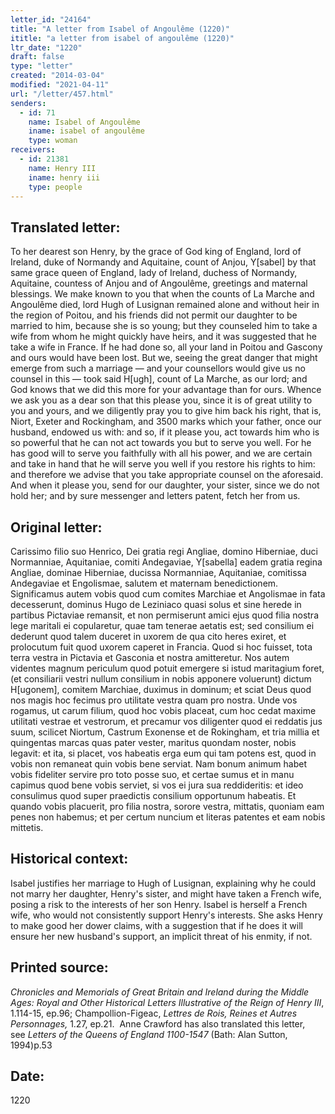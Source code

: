 ```yaml
---
letter_id: "24164"
title: "A letter from Isabel of Angoulême (1220)"
ititle: "a letter from isabel of angoulême (1220)"
ltr_date: "1220"
draft: false
type: "letter"
created: "2014-03-04"
modified: "2021-04-11"
url: "/letter/457.html"
senders:
  - id: 71
    name: Isabel of Angoulême
    iname: isabel of angoulême
    type: woman
receivers:
  - id: 21381
    name: Henry III
    iname: henry iii
    type: people
---
```

<h2> Translated letter:</h2>To her dearest son Henry, by the grace of God king of England, lord of Ireland, duke of Normandy and Aquitaine, count of Anjou, Y[sabel] by that same grace queen of England, lady of Ireland, duchess of Normandy, Aquitaine, countess of Anjou and of Angoulême, greetings and maternal blessings.
We make known to you that when the counts of La Marche and Angoulême died, lord Hugh of Lusignan remained alone and without heir in the region of Poitou, and his friends did not permit our daughter to be married to him, because she is so young; but they counseled him to take a wife from whom he might quickly have heirs, and it was suggested that he take a wife in France.  If he had done so, all your land in Poitou and Gascony and ours would have been lost.  But we, seeing the great danger that might emerge from such a marriage — and your counsellors would give us no counsel in this — took said H[ugh], count of La Marche, as our lord;  and God knows that we did this more for your advantage than for ours.
Whence we ask you as a dear son that this please you, since it is of great utility to you and yours, and we diligently pray you to give him back his right, that is, Niort, Exeter and Rockingham, and 3500 marks which your father, once our husband, endowed us with:  and so, if it please you, act towards him who is so powerful that he can not act towards you but to serve you well.  For he has good will to serve you faithfully with all his power, and we are certain and take in hand that he will serve you well if you restore his rights to him:  and therefore we advise that you take appropriate counsel on the aforesaid.  And when it please you, send for our daughter, your sister, since we do not hold her; and by sure messenger and letters patent, fetch her from us.  
<h2 class="mt-4"> Original letter:</h2>Carissimo filio suo Henrico, Dei gratia regi Angliae, domino Hiberniae, duci Normanniae, Aquitaniae, comiti Andegaviae, Y[sabella] eadem gratia regina Angliae, dominae Hiberniae, ducissa Normanniae, Aquitaniae, comitissa Andegaviae et Engolismae, salutem et maternam benedictionem.
Significamus autem vobis quod cum comites Marchiae et Angolismae in fata decesserunt, dominus Hugo de Leziniaco quasi solus et sine herede in partibus Pictaviae remansit, et non permiserunt amici ejus quod filia nostra lege maritali ei copularetur, quae tam tenerae aetatis est; sed consilium ei dederunt quod talem duceret in uxorem de qua cito heres exiret, et prolocutum fuit quod uxorem caperet in Francia. Quod si hoc fuisset, tota terra vestra in Pictavia et Gasconia et nostra amitteretur. Nos autem videntes magnum periculum quod potuit emergere si istud maritagium foret, (et consiliarii vestri nullum consilium in nobis apponere voluerunt) dictum H[ugonem], comitem Marchiae, duximus in dominum; et sciat Deus quod nos magis hoc fecimus pro utilitate vestra quam pro nostra. Unde vos rogamus, ut carum filium, quod hoc vobis placeat, cum hoc cedat maxime utilitati vestrae et vestrorum, et precamur vos diligenter quod ei reddatis jus suum, scilicet Niortum, Castrum Exonense et de Rokingham, et tria millia et quingentas marcas quas pater vester, maritus quondam noster, nobis legavit: et ita, si placet, vos habeatis erga eum qui tam potens est, quod in vobis non remaneat quin vobis bene serviat. Nam bonum animum habet vobis fideliter servire pro toto posse suo, et certae sumus et in manu capimus quod bene vobis serviet, si vos ei jura sua reddideritis: et ideo consulimus quod super praedictis consilium opportunum habeatis. Et quando vobis placuerit, pro filia nostra, sorore vestra, mittatis, quoniam eam penes non habemus; et per certum nuncium et literas patentes et eam nobis mittetis.
<h2 class="mt-4"> Historical context:</h2>Isabel justifies her marriage to Hugh of Lusignan, explaining why he could not marry her daughter, Henry's sister, and might have taken a French wife, posing a risk to the interests of her son Henry.  Isabel is herself a French wife, who would not consistently support Henry's interests.  She asks Henry to make good her dower claims, with a suggestion that if he does it will ensure her new husband's support, an implicit threat of his enmity, if not.
<h2 class="mt-4"> Printed source:</h2><p><em>Chronicles and Memorials of Great Britain and Ireland during the Middle Ages: Royal and Other Historical Letters Illustrative of the Reign of Henry III</em>, 1.114-15, ep.96; Champollion-Figeac, <em>Lettres de Rois, Reines et Autres Personnages,</em> 1.27, ep.21.&nbsp; Anne Crawford has also translated this letter,&nbsp; see&nbsp;<em>Letters of the Queens of England 1100-1547</em> (Bath: Alan Sutton, 1994)p.53</p><h2 class="mt-4"> Date:</h2>1220